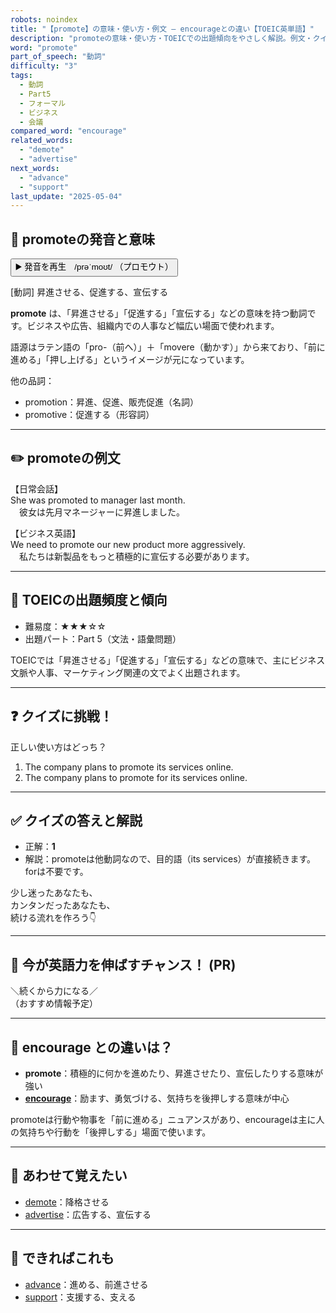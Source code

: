 ```yaml
---
robots: noindex
title: "【promote】の意味・使い方・例文 ― encourageとの違い【TOEIC英単語】"
description: "promoteの意味・使い方・TOEICでの出題傾向をやさしく解説。例文・クイズ付きでencourageとの違いもわかりやすく学べます。"
word: "promote"
part_of_speech: "動詞"
difficulty: "3"
tags:
  - 動詞
  - Part5
  - フォーマル
  - ビジネス
  - 会議
compared_word: "encourage"
related_words:
  - "demote"
  - "advertise"
next_words:
  - "advance"
  - "support"
last_update: "2025-05-04"
---
```


## 🔰 promoteの発音と意味

<button class="play-audio" onclick="playTTS('promote')">
  <span class="play-audio-main">
    ▶️ 発音を再生　/prəˈmoʊt/
  </span>
  <span class="play-audio-sub">
    （プロモウト）
  </span>
</button>

[動詞] 昇進させる、促進する、宣伝する

**promote** は、「昇進させる」「促進する」「宣伝する」などの意味を持つ動詞です。ビジネスや広告、組織内での人事など幅広い場面で使われます。

語源はラテン語の「pro-（前へ）」＋「movere（動かす）」から来ており、「前に進める」「押し上げる」というイメージが元になっています。

他の品詞：  
- promotion：昇進、促進、販売促進（名詞）
- promotive：促進する（形容詞）

---

## ✏️ promoteの例文

【日常会話】  
She was promoted to manager last month.  
　彼女は先月マネージャーに昇進しました。

【ビジネス英語】  
We need to promote our new product more aggressively.  
　私たちは新製品をもっと積極的に宣伝する必要があります。

---

## 🎯 TOEICの出題頻度と傾向

- 難易度：★★★☆☆
- 出題パート：Part 5（文法・語彙問題）

TOEICでは「昇進させる」「促進する」「宣伝する」などの意味で、主にビジネス文脈や人事、マーケティング関連の文でよく出題されます。

---

## ❓ クイズに挑戦！

正しい使い方はどっち？

1. The company plans to promote its services online.  
2. The company plans to promote for its services online.

---

## ✅ クイズの答えと解説

- 正解：**1**
- 解説：promoteは他動詞なので、目的語（its services）が直接続きます。forは不要です。

少し迷ったあなたも、  
カンタンだったあなたも、  
続ける流れを作ろう👇️

---

## 🚀 今が英語力を伸ばすチャンス！ (PR)

<div class="info-center">
＼続くから力になる／<br>  
（おすすめ情報予定）
</div>

---

## 🤔  encourage との違いは？

- **promote**：積極的に何かを進めたり、昇進させたり、宣伝したりする意味が強い
- **[encourage](/word/encourage)**：励ます、勇気づける、気持ちを後押しする意味が中心

promoteは行動や物事を「前に進める」ニュアンスがあり、encourageは主に人の気持ちや行動を「後押しする」場面で使います。

---

## 🧩 あわせて覚えたい

- [demote](/word/demote)：降格させる
- [advertise](/word/advertise)：広告する、宣伝する

---

## 📖 できればこれも

- [advance](/word/advance)：進める、前進させる
- [support](/word/support)：支援する、支える

<!-- cvid: aid26_bid33 -->
